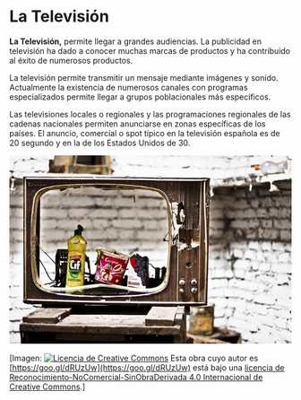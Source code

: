 # La Televisión

**La Televisión,** permite llegar a grandes audiencias. La publicidad en televisión ha dado a conocer muchas marcas de productos y ha contribuido al éxito de numerosos productos.

La televisión permite transmitir un mensaje mediante imágenes y sonido. Actualmente la existencia de numerosos canales con programas especializados permite llegar a grupos poblacionales más específicos.

Las televisiones locales o regionales y las programaciones regionales de las cadenas nacionales permiten anunciarse en zonas específicas de los países. El anuncio, comercial o spot típico en la televisión española es de 20 segundo y en la de los Estados Unidos de 30.


![Tv](img/Television.jpg "Tv")



\[Imagen: [![Licencia de Creative Commons](https://i.creativecommons.org/l/by-nc-nd/4.0/80x15.png)](http://creativecommons.org/licenses/by-nc-nd/4.0/) Esta obra cuyo autor es [https://goo.gl/dRUzUw](https://goo.gl/dRUzUw) está bajo una [licencia de Reconocimiento-NoComercial-SinObraDerivada 4.0 Internacional de Creative Commons](http://creativecommons.org/licenses/by-nc-nd/4.0/).\]
